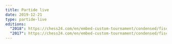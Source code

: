 ```yaml
---
title: Partide live
date: 2019-12-21
type: partide-live
editions:
  "2018": https://chess24.com/en/embed-custom-tournament/condensed/fisca-2018-open#live
  "2017": https://chess24.com/en/embed-custom-tournament/condensed/fisca-2017-open#live
---
```

